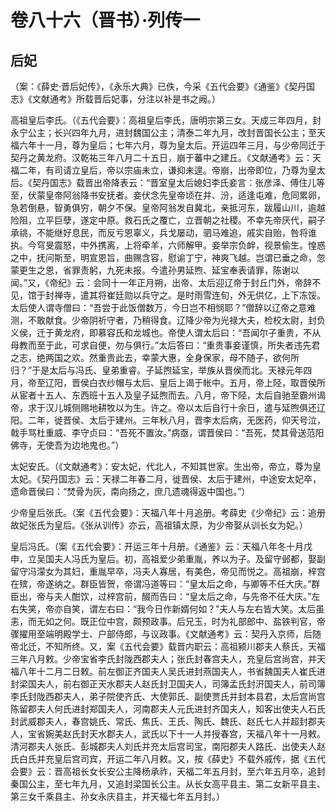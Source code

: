 # 卷八十六（晋书）·列传一

## 后妃

（案：《薛史·晋后妃传》，《永乐大典》已佚，今采《五代会要》《通鉴》《契丹国志》《文献通考》所载晋后妃事，分注以补是书之阙。）

高祖皇后李氏。（《五代会要》：高祖皇后李氏，唐明宗第三女。天成三年四月，封永宁公主；长兴四年九月，进封魏国公主；清泰二年九月，改封晋国长公主；至天福六年十一月，尊为皇后；七年六月，尊为皇太后。开运四年三月，与少帝同迁于契丹之黄龙府。汉乾祐三年八月二十五日，崩于蕃中之建丘。《文献通考》云：天福二年，有司请立皇后，帝以宗庙未立，谦抑未遑。帝崩，出帝即位，乃尊为皇太后。《契丹国志》载晋出帝降表云：“晋室皇太后媳妇李氏妾言：张彦泽、傅住儿等至，伏蒙皇帝阿翁降书安抚者。妾伏念先皇帝顷在并、汾，适逢屯难，危同累卵，急若倒悬，智勇俱穷，朝夕不保。皇帝阿翁发自冀北，亲抵河东，跋履山川，逾越险阻，立平巨孽，遂定中原。救石氏之覆亡，立晋朝之社稷。不幸先帝厌代，嗣子承祧，不能继好息民，而反亏恩辜义，兵戈屡动，驷马难追，戚实自贻，咎将谁执。今穹旻震怒，中外携离，上将牵羊，六师解甲。妾举宗负衅，视景偷生。惶惑之中，抚问斯至，明宣恩旨，曲赐含容，慰谕丁宁，神爽飞越。岂谓已垂之命，忽蒙更生之恩，省罪责躬，九死未报。今遣孙男延煦、延宝奉表请罪，陈谢以闻。”又，《帝纪》云：会同十一年正月朔，出帝、太后迎辽帝于封丘门外，帝辞不见，馆于封禅寺，遣其将崔廷勋以兵守之。是时雨雪连旬，外无供亿，上下冻馁。太后使人谓寺僧曰：“吾尝于此饭僧数万，今日岂不相悯耶？”僧辞以辽帝之意难测，不敢献食。少帝阴祈守者，乃稍得食。辽降少帝为光禄大夫，检校太尉，封负义侯，迁于黄龙府，即慕容氏和龙城也。帝使人谓太后曰：“吾闻尔子重贵，不从母教而至于此，可求自便，勿与俱行。”太后答曰：“重贵事妾谨慎，所失者违先君之志，绝两国之欢。然重贵此去，幸蒙大惠，全身保家，母不随子，欲何所归？”于是太后与冯氏、皇弟重睿。子延煦延宝，举族从晋侯而北。天禄元年四月，帝至辽阳，晋侯白衣纱帽与太后、皇后上谒于帐中。五月，帝上陉，取晋侯所从宦者十五人、东西班十五人及皇子延煦而去。八月，帝下陉，太后自驰至霸州谒帝，求于汉儿城侧赐地耕牧以为生。许之。帝以太后自行十余日，遣与延煦俱还辽阳。二年，徙晋侯、太后于建州。三年秋八月，晋李太后病，无医药，仰天号泣，戟手骂杜重威、李守贞曰：“吾死不置汝。”病亟，谓晋侯曰：“吾死，焚其骨送范阳佛寺，无使吾为边地鬼也。”）

太妃安氏。（《文献通考》：安太妃，代北人，不知其世家。生出帝，帝立，尊为皇太妃。《契丹国志》云：天禄二年春二月，徙晋侯、太后于建州，中途安太妃卒，遗命晋侯曰：“焚骨为灰，南向扬之，庶几遗魂得返中国也。”）

少帝皇后张氏。（案《五代会要》：天福八年十月追册。考薛史《少帝纪》云：追册故妃张氏为皇后。《张从训传》亦云，高祖镇太原，为少帝娶从训长女为妃。）

皇后冯氏。（案《五代会要》：开运三年十月册。《通鉴》云：天福八年冬十月戊申，立吴国夫人冯氏为皇后。初，高祖爱少弟重胤，养以为子。及留守邺都，娶副留守冯濛女为其妇，重胤早卒，冯夫人寡居，有美色，帝见而悦之。高祖崩，梓宫在殡，帝遂纳之。群臣皆贺，帝谓冯道等曰：“皇太后之命，与卿等不任大庆。”群臣出，帝与夫人酣饮，过梓宫前，醊而告曰：“皇太后之命，与先帝不任大庆。”左右失笑，帝亦自笑，谓左右曰：“我今日作新婿何如？”夫人与左右皆大笑。太后虽恚，而无如之何。既正位中宫，颇预政事。后兄玉，时为礼部郎中、盐铁判官，帝骤擢用至端明殿学士、户部侍郎，与议政事。《文献通考》云：契丹入京师，后随帝北迁，不知所终。又，案《五代会要》载晋内职云：高祖颍川郡夫人蔡氏，天福三年八月敕。少帝宝省李氏封陇西郡夫人；张氏封春宫夫人，充皇后宫尚宫，并天福八年十二月二日敕。前左御正齐国夫人吴氏进封燕国夫人，书省魏国夫人崔氏进封梁国夫人，前右御正天水郡夫人赵氏封卫国夫人，司簿孟氏封汧国夫人，前司簿李氏封陇西郡夫人，弟子院使齐氏、大使郭氏、副使贾氏并封本县君，太后宫尚宫陈留郡夫人何氏进封郑国夫人，河南郡夫人元氏进封齐国夫人，知客出使夫人石氏封武威郡夫人，春宫姚氏、常氏、焦氏、王氏、陶氏、魏氏、赵氏七人并超封郡夫人，宝省婉美赵氏封天水郡夫人，武氏以下十一人并授春宫，天福八年十一月敕。清河郡夫人张氏、彭城郡夫人刘氏并充太后宫司宝，南阳郡夫人路氏、出使夫人赵氏白氏并充皇后宫司宾，开运二年八月敕。又，按《薛史》不载外戚传，据《五代会要》云：晋高祖长女长安公主降杨承祚，天福二年五月封，至六年五月卒，追封秦国公主，至七年九月，又追封梁国长公主。从长女高平县主、第二女新平县主、第三女千乘县主、孙女永庆县主，并天福七年五月封。）
